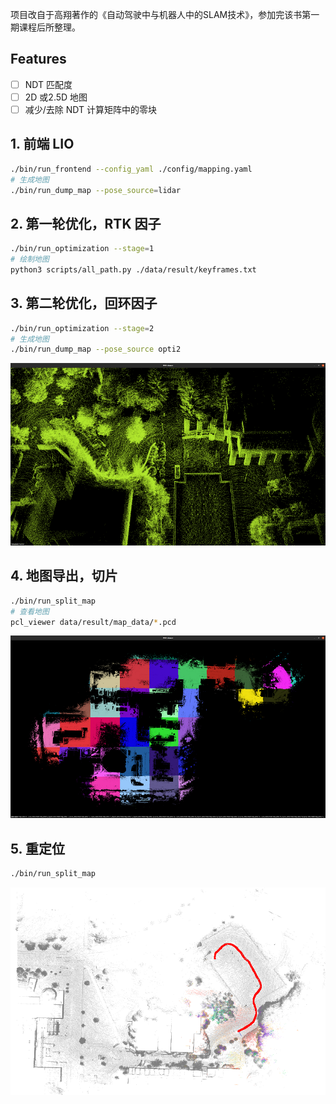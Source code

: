 项目改自于高翔著作的《自动驾驶中与机器人中的SLAM技术》，参加完该书第一期课程后所整理。
## Features
- [ ] NDT 匹配度
- [ ] 2D 或2.5D 地图
- [ ] 减少/去除 NDT 计算矩阵中的零块
## 1. 前端 LIO
```bash
./bin/run_frontend --config_yaml ./config/mapping.yaml
# 生成地图
./bin/run_dump_map --pose_source=lidar
```
## 2. 第一轮优化，RTK 因子
```bash
./bin/run_optimization --stage=1
# 绘制地图
python3 scripts/all_path.py ./data/result/keyframes.txt
```
## 3. 第二轮优化，回环因子
```bash
./bin/run_optimization --stage=2
# 生成地图
./bin/run_dump_map --pose_source opti2
```
![split](./data/images/opti.png)
## 4. 地图导出，切片
```bash
./bin/run_split_map
# 查看地图
pcl_viewer data/result/map_data/*.pcd
```
![split](./data/images/split.png)
## 5. 重定位
```bash
./bin/run_split_map
```
![reloc](./data/images/reloc.png)
